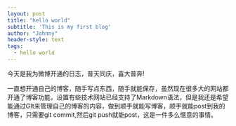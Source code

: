 ```yaml
---
layout: post
title: "hello world"
subtitle: 'This is my first blog'
author: "Johnny"
header-style: text
tags:
  - hello world
---
```


今天是我为微博开通的日志，普天同庆，喜大普奔!

一直想开通自己的博客，随手写点东西，随手就能保存，虽然现在很多大的网站都开通了博客功能，设置有些技术网站已经支持了Markdown语法，但是我还是希望能通过GIt来管理自己的博客的内容，做到顺手就能写博客，顺手就能post到我的博客，只需要git commit,然后git push就能post，这是一件多么惬意的事情。